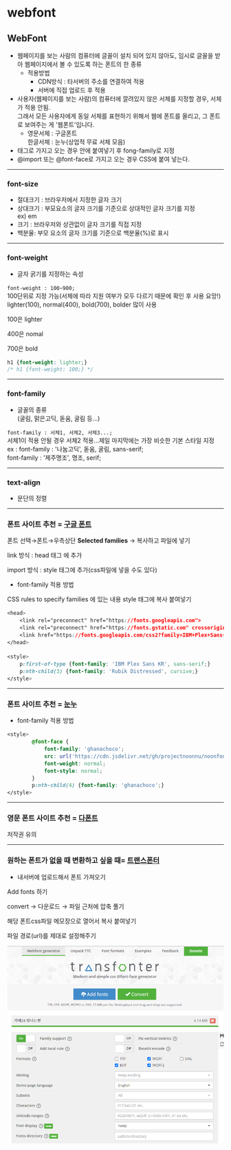 # webfont

## WebFont

- 웹페이지를 보는 사람의 컴퓨터에 글꼴이 설치 되어 있지 않아도, 임시로 글꼴을 받아 웹페이지에서 볼 수 있도록 하는 폰트의 한 종류
    - 적용방법
        - CDN방식 : 타서버의 주소를 연결하여 적용
        - 서버에 직접 업로드 후 적용
- 사용자(웹페이지를 보는 사람)의 컴퓨터에 깔려있지 않은 서체를 지정할 경우, 서체가 적용 안됨.  
그래서 모든 사용자에게 동일 서체를 표현하기 위해서 웹에 폰트를 올리고, 그 폰트로 보여주는 게 '웹폰트'입니다.
    - 영문서체 : 구글폰트  
    한글서체 : 눈누(상업적 무료 서체 모음)
- <link>태그로 가지고 오는 경우 <head> 안에 붙여넣기 후 fong-family로 지정  
- @import 또는 @font-face로 가지고 오는 경우 CSS에 붙여 넣는다.

---

### **font-size**

- 절대크기 : 브라우저에서 지정한 글자 크기
- 상대크기 : 부모요소의 글자 크기를 기준으로 상대적인 글자 크기를 지정  
ex) em
- 크기 : 브라우저와 상관없이 글자 크기를 직접 지정
- 백분율: 부모 요소의 글자 크기를 기준으로 백분율(%)로 표시

---

### **font-weight**

- 글자 굵기를 지정하는 속성

`font-weight : 100~900;`  
100단위로 지정 가능(서체에 따라 지원 여부가 모두 다르기 때문에 확인 후 사용 요망!)  
lighter(100), normal(400), bold(700), bolder 많이 사용  

100은 lighter  

400은 nomal  

700은 bold  

```css
h1 {font-weight: lighter;}
/* h1 {font-weight: 100;} */
```

---

### font-family

- 글꼴의 종류  
(굴림, 맑은고딕, 돋움, 굴림 등…)

`font-family : 서체1, 서체2, 서체3...;`  
서체1이 적용 안될 경우 서체2 적용...제일 마지막에는 가장 비슷한 기본 스타일 지정  
ex : font-family : '나눔고딕', 돋움, 굴림, sans-serif;  
font-family : '제주명조', 명조, serif;  

---

### text-align

- 문단의 정렬

---

### 폰트 사이트 추천 = [**구글 폰트**](https://fonts.google.com/?subset=korean)

폰트 선택→폰트→우측상단 **Selected families** → 복사하고 파일에 넣기  

link 방식 : head 태그 에 추가  

import 방식 : style 태그에 추가(css파일에 넣을 수도 있다)  

- font-family 적용 방법

CSS rules to specify families 에 있는 내용 style 태그에 복사 붙여넣기  

```css
<head>
	<link rel="preconnect" href="https://fonts.googleapis.com">
	<link rel="preconnect" href="https://fonts.gstatic.com" crossorigin>
	<link href="https://fonts.googleapis.com/css2?family=IBM+Plex+Sans+KR:wght@100;300;400;500;700&family=Rubik+Distressed&display=swap" rel="stylesheet">
</head>

<style>
    p:first-of-type {font-family: 'IBM Plex Sans KR', sans-serif;}
    p:nth-child(3) {font-family: 'Rubik Distressed', cursive;}
</style>
```

---

### 폰트 사이트 추천 = [**눈누**](https://noonnu.cc/)

- font-family 적용 방법

```css
<style>
		@font-face {
		    font-family: 'ghanachoco';
		    src: url('https://cdn.jsdelivr.net/gh/projectnoonnu/noonfonts_20-04@1.0/ghanachoco.woff') format('woff');
		    font-weight: normal;
		    font-style: normal;
		}
		p:nth-child(4) {font-family: 'ghanachoco';}
</style>
```

---

### 영문 폰트 사이트 추천 = [**다폰트**](https://www.dafont.com/)

저작권 유의

---

### 원하는 폰트가 없을 때 변환하고 싶을 때= [**트랜스폰터**](https://transfonter.org/)

- 내서버에 업로드해서 폰트 가져오기

Add fonts 하기  

convert → 다운로드 → 파일 근처에 압축 풀기  

해당 폰트css파일 메모장으로 열어서 복사 붙여넣기  

파일 경로(url)를 제대로 설정해주기  

![transfonter](../images/day4_images/transfonter.png)
